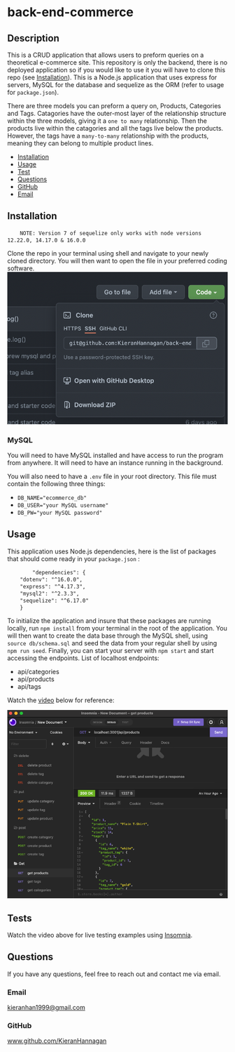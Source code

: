 # back-end-commerce
          
  ## Description
This is a CRUD application that allows users to preform queries on a theoretical e-commerce site. This repository is only the backend, there is no deployed application so if you would like to use it you will have to clone this repo (see [Installation](#installation)). This is a Node.js application that uses express for servers, MySQL for the database and sequelize as the ORM (refer to usage for `package.json`). 

There are three models you can preform a query on, Products, Categories and Tags. Catagories have the outer-most layer of the relationship structure within the three models, giving it a `one to many` relationship. Then the products live within the catagories and all the tags live below the products. However, the tags have a `many-to-many` relationship with the products, meaning they can belong to multiple product lines.
  
  * [Installation](#installation)
  * [Usage](#usage)
  * [Test](#tests)
  * [Questions](#questions)
  * [GitHub](#github)
  * [Email](#email)
  
  ## Installation 

        NOTE: Version 7 of sequelize only works with node versions 12.22.0, 14.17.0 & 16.0.0

  Clone the repo in your terminal using shell and navigate to your newly cloned directory. You will then want to open the file in your preferred coding software.
        ![Cloning the repo](public/img/clone.png)

  ### MySQL
  You will need to have MySQL installed and have access to run the program from anywhere. It will  need to have an instance running in the background. 

   You will also need to have a `.env` file in your root directory. 
  This file must contain the following three things:

   * `DB_NAME="ecommerce_db"`
   * `DB_USER="your MySQL username"`
   * `DB_PW="your MySQL password"`

  ## Usage 
This application uses Node.js dependencies, here is the list of packages that should come ready in your `package.json` :

            "dependencies": {
        "dotenv": "^16.0.0",
        "express": "^4.17.3",
        "mysql2": "^2.3.3",
        "sequelize": "^6.17.0"
        }

To initialize the application and insure that these packages are running locally, run `npm install` from your terminal in the root of the application. You will then want to create the data base through the MySQL shell, using `source db/schema.sql` and seed the data from your regular shell by using `npm run seed`. Finally, you can start your server with `npm start` and start accessing the endpoints. 
List of localhost endpoints:

* api/categories
* api/products
* api/tags


Watch the [video](https://www.youtube.com/watch?v=YYb9-nQnW9I) below for reference:

[![insomnia](public/img/insomnia.png)](https://www.youtube.com/watch?v=YYb9-nQnW9I)



  ## Tests 
  Watch the video above for live testing examples using [Insomnia](https://insomnia.rest/download).

  ## Questions
  If you have any questions, feel free to reach out and contact me via email.
  ### Email
  kieranhan1999@gmail.com
  ### GitHub
  www.github.com/KieranHannagan
  

  